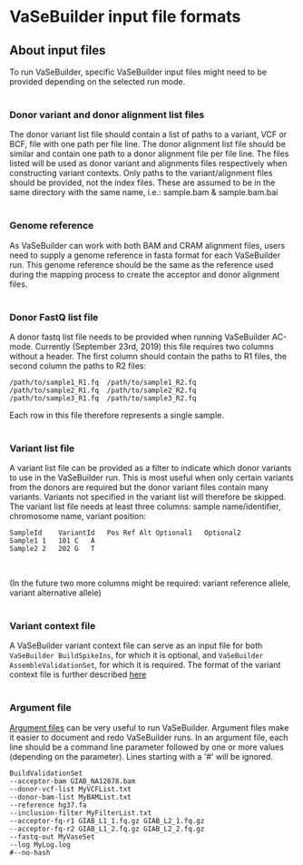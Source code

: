 # VaSeBuilder input file formats

## About input files
To run VaSeBuilder, specific VaSeBuilder input files might need to be provided depending on the selected run mode.<br />
<br />


### Donor variant and donor alignment list files
The donor variant list file should contain a list of paths to a variant, VCF or BCF, file with one path per file line.
The donor alignment list file should be similar and contain one path to a donor alignment file per file line.
The files listed will be used as donor variant and alignments files respectively when constructing variant contexts.
Only paths to the variant/alignment files should be provided, not the index files. These are assumed to be in the same 
directory with the same name, i.e.: sample.bam & sample.bam.bai
<br /><br />

### Genome reference
As VaSeBuilder can work with both BAM and CRAM alignment files, users need to supply a genome reference in fasta format for each VaSeBuilder run. This genome reference should be the same as the reference used during the mapping process to create the acceptor and donor alignment files.
<br /><br />

### Donor FastQ list file
A donor fastq list file needs to be provided when running VaSeBuilder AC-mode. Currently (September 23rd, 2019) this 
file requires two columns without a header. The first column should contain the paths to R1 files, the second column
 the paths to R2 files:

```
/path/to/sample1_R1.fq	/path/to/sample1_R2.fq  
/path/to/sample2_R1.fq	/path/to/sample2_R2.fq  
/path/to/sample3_R1.fq	/path/to/sample3_R2.fq  
```

Each row in this file therefore represents a single sample.
<br /><br />


### Variant list file
A variant list file can be provided as a filter to indicate which donor variants to use in the VaSeBuilder run. This is 
most useful when only certain variants from the donors are required but the donor variant files contain many variants.
Variants not specified in the variant list will therefore be skipped.
The variant list file needs at least three columns: sample name/identifier, chromosome name, variant position:

```
SampleId	VariantId	Pos	Ref	Alt	Optional1	Optional2
Sample1	1	101	C	A	
Sample2	2	202	G	T	
```
<br />

(In the future two more columns might be required: variant reference allele, variant alternative allele)
<br /><br />


### Variant context file
A VaSeBuilder variant context file can serve as an input file for both ```VaSeBuilder BuildSpikeIns```, for which it is optional, and ```VaSeBuilder AssembleValidationSet```, for which it is required. The format of the variant context file is further described [here](output_files.md#variant-context-file)
<br /><br />


### Argument file
[Argument files](argfiles.md) can be very useful to run VaSeBuilder. Argument files make it easier to document and redo VaSeBuilder runs. In an argument file, each line should be a command line parameter followed by one or more values (depending on the parameter). Lines starting with a '#' will be ignored. 
<br />
```
BuildValidationSet  
--acceptor-bam GIAB_NA12878.bam  
--donor-vcf-list MyVCFList.txt  
--donor-bam-list MyBAMList.txt  
--reference hg37.fa  
--inclusion-filter MyFilterList.txt  
--acceptor-fq-r1 GIAB_L1_1.fq.gz GIAB_L2_1.fq.gz  
--acceptor-fq-r2 GIAB_L1_2.fq.gz GIAB_L2_2.fq.gz  
--fastq-out MyVaseSet  
--log MyLog.log  
#--no-hash
```
